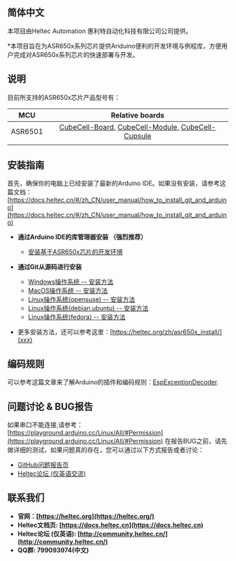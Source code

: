 ## 简体中文

本项目由Heltec Automation 惠利特自动化科技有限公司公司提供。

*本项目旨在为ASR650x系列芯片提供Ariduino便利的开发环境与例程库，方便用户完成对ASR650x系列芯片的快速部署与开发。


## 说明
目前所支持的ASR650x芯片产品型号有：

|   MCU   |                       Relative boards                        |
| :-----: | :----------------------------------------------------------: |
| ASR6501 | [CubeCell-Board](xxxx), [CubeCell-Module](xxxx), [CubeCell-Cupsule](xxxx) |
|         |                                                              |



## 安装指南

首先，确保你的电脑上已经安装了最新的Arduino IDE。如果没有安装，请参考这篇文档：[https://docs.heltec.cn/#/zh_CN/user_manual/how_to_install_git_and_arduino](https://docs.heltec.cn/#/zh_CN/user_manual/how_to_install_git_and_arduino)

- **通过Arduino IDE的库管理器安装 （强烈推荐）**
  - [安装基于ASR650x芯片的开发环境](xxxx)
- **通过Git从源码进行安装**
  - [Windows操作系统 -- 安装方法](InstallGuide/windows.md)
  - [MacOS操作系统 -- 安装方法](InstallGuide/mac.md)
  - [Linux操作系统(opensuse) -- 安装方法](InstallGuide/opensuse.md)
  - [Linux操作系统(debian,ubuntu) -- 安装方法](InstallGuide/debian_ubuntu.md)
  - [Linux操作系统(fedora) -- 安装方法](InstallGuide/fedora.md)

- 更多安装方法，还可以参考这里：[https://heltec.org/zh/asr650x_install/](xxx)

## 编码规则
可以参考这篇文章来了解Arduino的插件和编码规则：[EspExceptionDecoder](xxx).

## 问题讨论 & BUG报告

如果串口不能连接,请参考：[https://playground.arduino.cc/Linux/All/#Permission](https://playground.arduino.cc/Linux/All/#Permission)
在报告BUG之前，请先做详细的测试，如果问题真的存在，您可以通过以下方式报告或者讨论：

- [GitHub问题报告页](https://github.com/HelTecAutomation/ASR650x-Arduino/issues)
- [Heltec论坛 (仅英语交流)](http://community.heltec.cn/)

## 联系我们
- **官网：[https://heltec.org](https://heltec.org/)**
- **Heltec文档页: [https://docs.heltec.cn](https://docs.heltec.cn)**
- **Heltec论坛 (仅英语): [http://community.heltec.cn/](http://community.heltec.cn/)**
- **QQ群: 799093974(中文)**